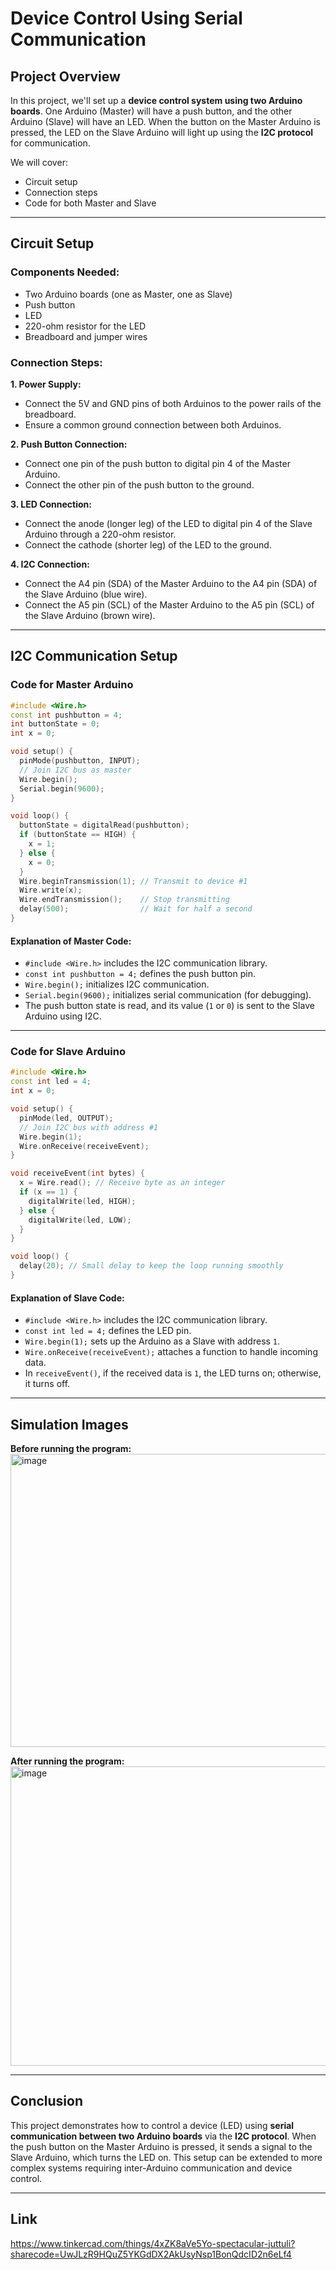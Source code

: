# Device Control Using Serial Communication

## Project Overview

In this project, we'll set up a **device control system using two Arduino boards**. One Arduino (Master) will have a push button, and the other Arduino (Slave) will have an LED. When the button on the Master Arduino is pressed, the LED on the Slave Arduino will light up using the **I2C protocol** for communication.

We will cover:
- Circuit setup
- Connection steps
- Code for both Master and Slave

---

## Circuit Setup

### Components Needed:
- Two Arduino boards (one as Master, one as Slave)
- Push button
- LED
- 220-ohm resistor for the LED
- Breadboard and jumper wires

### Connection Steps:

**1. Power Supply:**
- Connect the 5V and GND pins of both Arduinos to the power rails of the breadboard.
- Ensure a common ground connection between both Arduinos.

**2. Push Button Connection:**
- Connect one pin of the push button to digital pin 4 of the Master Arduino.
- Connect the other pin of the push button to the ground.

**3. LED Connection:**
- Connect the anode (longer leg) of the LED to digital pin 4 of the Slave Arduino through a 220-ohm resistor.
- Connect the cathode (shorter leg) of the LED to the ground.

**4. I2C Connection:**
- Connect the A4 pin (SDA) of the Master Arduino to the A4 pin (SDA) of the Slave Arduino (blue wire).
- Connect the A5 pin (SCL) of the Master Arduino to the A5 pin (SCL) of the Slave Arduino (brown wire).

---

## I2C Communication Setup

### Code for Master Arduino

```cpp
#include <Wire.h>
const int pushbutton = 4;
int buttonState = 0;
int x = 0;

void setup() {
  pinMode(pushbutton, INPUT);
  // Join I2C bus as master
  Wire.begin();
  Serial.begin(9600);
}

void loop() {
  buttonState = digitalRead(pushbutton);
  if (buttonState == HIGH) {
    x = 1;
  } else {
    x = 0;
  }
  Wire.beginTransmission(1); // Transmit to device #1
  Wire.write(x);
  Wire.endTransmission();    // Stop transmitting
  delay(500);                // Wait for half a second
}
```

#### Explanation of Master Code:
- `#include <Wire.h>` includes the I2C communication library.
- `const int pushbutton = 4;` defines the push button pin.
- `Wire.begin();` initializes I2C communication.
- `Serial.begin(9600);` initializes serial communication (for debugging).
- The push button state is read, and its value (`1` or `0`) is sent to the Slave Arduino using I2C.

---

### Code for Slave Arduino

```cpp
#include <Wire.h>
const int led = 4;
int x = 0;

void setup() {
  pinMode(led, OUTPUT);
  // Join I2C bus with address #1
  Wire.begin(1);
  Wire.onReceive(receiveEvent);
}

void receiveEvent(int bytes) {
  x = Wire.read(); // Receive byte as an integer
  if (x == 1) {
    digitalWrite(led, HIGH);
  } else {
    digitalWrite(led, LOW);
  }
}

void loop() {
  delay(20); // Small delay to keep the loop running smoothly
}
```

#### Explanation of Slave Code:
- `#include <Wire.h>` includes the I2C communication library.
- `const int led = 4;` defines the LED pin.
- `Wire.begin(1);` sets up the Arduino as a Slave with address `1`.
- `Wire.onReceive(receiveEvent);` attaches a function to handle incoming data.
- In `receiveEvent()`, if the received data is `1`, the LED turns on; otherwise, it turns off.

---

## Simulation Images

**Before running the program:**
<img width="718" height="469" alt="image" src="https://github.com/user-attachments/assets/cfd55075-f3b2-4feb-9f87-f93426c74e3d" />


**After running the program:**
<img width="854" height="479" alt="image" src="https://github.com/user-attachments/assets/85a456b6-aad3-4709-a903-01900c32e689" />

---

## Conclusion

This project demonstrates how to control a device (LED) using **serial communication between two Arduino boards** via the **I2C protocol**. When the push button on the Master Arduino is pressed, it sends a signal to the Slave Arduino, which turns the LED on. This setup can be extended to more complex systems requiring inter-Arduino communication and device control.

---
## Link

https://www.tinkercad.com/things/4xZK8aVe5Yo-spectacular-juttuli?sharecode=UwJLzR9HQuZ5YKGdDX2AkUsyNsp1BonQdcID2n6eLf4
